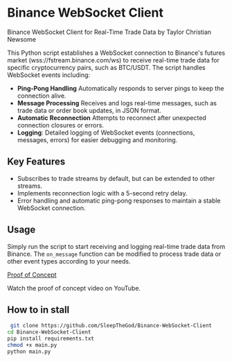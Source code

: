 # Binance WebSocket Client

Binance WebSocket Client for Real-Time Trade Data by Taylor Christian Newsome

This Python script establishes a WebSocket connection to Binance's futures market (wss://fstream.binance.com/ws) to receive real-time trade data for specific cryptocurrency pairs, such as BTC/USDT. The script handles WebSocket events including:

- **Ping-Pong Handling** Automatically responds to server pings to keep the connection alive.
- **Message Processing** Receives and logs real-time messages, such as trade data or order book updates, in JSON format.
- **Automatic Reconnection** Attempts to reconnect after unexpected connection closures or errors.
- **Logging**: Detailed logging of WebSocket events (connections, messages, errors) for easier debugging and monitoring.

## Key Features
- Subscribes to trade streams by default, but can be extended to other streams.
- Implements reconnection logic with a 5-second retry delay.
- Error handling and automatic ping-pong responses to maintain a stable WebSocket connection.

## Usage
Simply run the script to start receiving and logging real-time trade data from Binance. The `on_message` function can be modified to process trade data or other event types according to your needs.

[Proof of Concept](https://www.youtube.com/watch?v=CXruFsa1SMQ)

Watch the proof of concept video on YouTube.

## How to in stall
```bash
 git clone https://github.com/SleepTheGod/Binance-WebSocket-Client
cd Binance-WebSocket-Client
pip install requirements.txt
chmod +x main.py
python main.py
```
